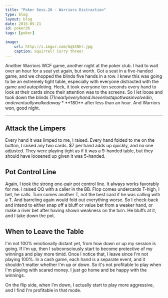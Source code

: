 ```yaml
---
title: "Poker Sess.26 - Warriors Distraction"
type: blog
layout: blog
date: 2015-05-21
id: poker26
tags: [poker]

image:
    url: http://i.imgur.com/Gq5CNhr.jpg
    caption: Squirrel! Curry three!
---
```


Another Warriors WCF game, another night at the poker club. I had to wait over
an hour for a seat yet again, but worth. Got a seat in a five-handed game, and
we chopped the blinds five hands in a row. I knew this was going to be an
extremely tight table, especially with everyone distracted with the game and
autopiloting. Heck, it took everyone ten seconds every hand to look at their
cards since their attention was to the screens. So I let loose and took down
the blinds ($7) nearly every hand. I never lost a pot I was involved in, and
eventually walked away **+$180** after less than an hour. And Warriors won,
good night.

---

## Attack the Limpers

Every hand it was limped to me, I raised. Every hand folded to me on the
button, I raised any two cards. $7 per hand adds up quickly, and no one
adjusted. They were playing tight as if it was a 9-handed table, but they
should have loosened up given it was 5-handed.

## Pot Control Line

Again, I took the strong one-pair pot control line. It always works favorably
for me. I raised QQ with a caller in the BB. Flop comes undercards T-high, I
bet, he calls. Turn comes another T, not the best card if he was calling with
a T. And barreling again would fold out everything worse. So I check-back and
intend to either snap off a bluff or value bet from a weaker hand, or make
a river bet after having shown weakness on the turn. He bluffs at it, and I
take down the pot.

## When to Leave the Table

I'm not 100% emotionally distant yet, from how down or up my session is going.
If I'm up, then I subconsciously start to become protective of my winnings and
play more timid. Once I notice that, I leave since I'm not playing 100%. In a
cash game, each hand is a separate event, and it shouldn't matter whether I'm
up or down. So it's not profitable to play when I'm playing with scared money.
I just go home and be happy with the winnings.

On the flip side, when I'm down, I actually start to play more aggressive, and
I find I'm profitable in that mode.
